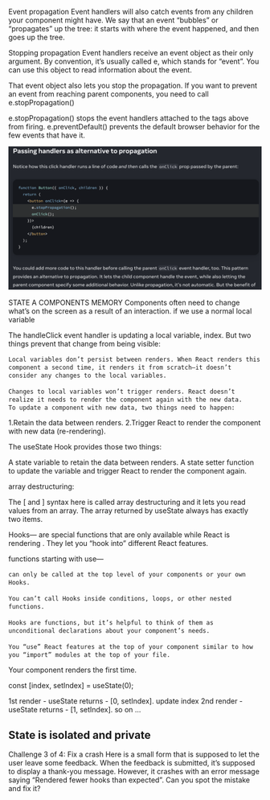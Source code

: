 
Event propagation 
Event handlers will also catch events from any children your component might have. We say that an event “bubbles” or “propagates” up the tree: it starts with where the event happened, and then goes up the tree.

Stopping propagation 
Event handlers receive an event object as their only argument. By convention, it’s usually called e, which stands for “event”. You can use this object to read information about the event.

That event object also lets you stop the propagation. If you want to prevent an event from reaching parent components, you need to call e.stopPropagation()

e.stopPropagation() stops the event handlers attached to the tags above from firing.
e.preventDefault() prevents the default browser behavior for the few events that have it.

![Alt text](image-3.png)


STATE A COMPONENTS MEMORY
Components often need to change what’s on the screen as a result of an interaction. 
if we use a normal local variable 

The handleClick event handler is updating a local variable, index. But two things prevent that change from being visible:

    Local variables don’t persist between renders. When React renders this component a second time, it renders it from scratch—it doesn’t consider any changes to the local variables.

    Changes to local variables won’t trigger renders. React doesn’t realize it needs to render the component again with the new data.
    To update a component with new data, two things need to happen:

1.Retain the data between renders.
2.Trigger React to render the component with new data (re-rendering).

The useState Hook provides those two things:

A state variable to retain the data between renders.
A state setter function to update the variable and trigger React to render the component again.

array destructuring:

The [ and ] syntax here is called array destructuring and it lets you read values from an array. The array returned by useState always has exactly two items.

Hooks—
are special functions that are only available while React is rendering . They let you “hook into” different React features.

functions starting with use—

    can only be called at the top level of your components or your own Hooks. 

    You can’t call Hooks inside conditions, loops, or other nested functions.

    Hooks are functions, but it’s helpful to think of them as unconditional declarations about your component’s needs.
    
    You “use” React features at the top of your component similar to how you “import” modules at the top of your file.


Your component renders the first time.

const [index, setIndex] = useState(0);

1st render - useState returns - [0, setIndex]. 
update index 
2nd render - useState returns - [1, setIndex]. 
so on ...


<h2>State is isolated and private</h2>


Challenge 3 of 4: Fix a crash 
Here is a small form that is supposed to let the user leave some feedback. When the feedback is submitted, it’s supposed to display a thank-you message. However, it crashes with an error message saying “Rendered fewer hooks than expected”. Can you spot the mistake and fix it?


